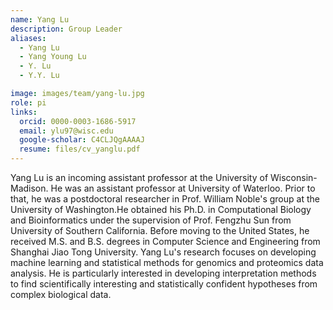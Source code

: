 ```yaml
---
name: Yang Lu
description: Group Leader
aliases:
  - Yang Lu
  - Yang Young Lu
  - Y. Lu
  - Y.Y. Lu

image: images/team/yang-lu.jpg
role: pi
links:
  orcid: 0000-0003-1686-5917
  email: ylu97@wisc.edu
  google-scholar: C4CLJQgAAAAJ
  resume: files/cv_yanglu.pdf
---
```


Yang Lu is an incoming assistant professor at the University of Wisconsin-Madison. He was an assistant professor at University of Waterloo. Prior to that, he was a postdoctoral researcher in Prof. William Noble's group at the University of Washington.He obtained his Ph.D. in Computational Biology and Bioinformatics under the supervision of Prof. Fengzhu Sun from University of Southern California. Before moving to the United States, he received M.S. and B.S. degrees in Computer Science and Engineering from Shanghai Jiao Tong University. Yang Lu's research focuses on developing machine learning and statistical methods for genomics and proteomics data analysis. He is particularly interested in developing interpretation methods to find scientifically interesting and statistically confident hypotheses from complex biological data.

